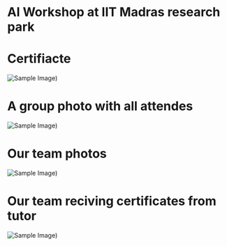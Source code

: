 # AI Workshop at IIT Madras research park
# Certifiacte 
![Sample Image](https://github.com/suryakiran69/CMOS-NOR-Gate-2-INPUTS-/blob/main/Img-1.png))

# A group photo with all attendes 
![Sample Image](https://github.com/suryakiran69/CMOS-NOR-Gate-2-INPUTS-/blob/main/Img-1.png))

# Our team photos 

![Sample Image](https://github.com/suryakiran69/CMOS-NOR-Gate-2-INPUTS-/blob/main/Img-1.png))

# Our team reciving certificates from tutor 

![Sample Image](https://github.com/suryakiran69/CMOS-NOR-Gate-2-INPUTS-/blob/main/Img-1.png))
